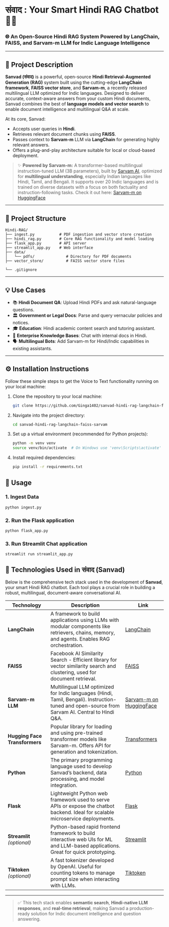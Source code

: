 # संवाद : Your Smart Hindi RAG Chatbot 🤖💬

### 🌐 An Open-Source Hindi RAG System Powered by LangChain, FAISS, and Sarvam-m LLM for Indic Language Intelligence

---

## 📘 Project Description

**Sanvad (संवाद)** is a powerful, open-source **Hindi Retrieval-Augmented Generation (RAG)** system built using the cutting-edge **LangChain framework**, **FAISS vector store**, and **Sarvam-m**, a recently released multilingual LLM optimized for Indic languages. Designed to deliver accurate, context-aware answers from your custom Hindi documents, Sanvad combines the best of **language models and vector search** to enable document intelligence and multilingual Q&A at scale.

At its core, Sanvad:

- Accepts user queries in **Hindi**.
- Retrieves relevant document chunks using **FAISS**.
- Passes context to **Sarvam-m** LLM via **LangChain** for generating highly relevant answers.
- Offers a plug-and-play architecture suitable for local or cloud-based deployment.

> ✨ **Powered by Sarvam-m:** A transformer-based multilingual instruction-tuned LLM (3B parameters), built by [Sarvam AI](https://sarvam.ai), optimized for **multilingual understanding**, especially Indian languages like Hindi, Tamil, and Bengali. It supports over 20 Indic languages and is trained on diverse datasets with a focus on both factuality and instruction-following tasks. Check it out here: [Sarvam-m on HuggingFace](https://huggingface.co/sarvamai/sarvam-m)

---

## 📁 Project Structure

```
Hindi-RAG/
├── ingest.py           # PDF ingestion and vector store creation
├── hindi_rag.py        # Core RAG functionality and model loading
├── flask_app.py        # API server
├── streamlit_app.py    # Web interface
├── data/
│   └── pdfs/              # Directory for PDF documents
├── vector_store/          # FAISS vector store files

└── .gitignore

```


---

## 💡 Use Cases

- 📚 **Hindi Document QA**: Upload Hindi PDFs and ask natural-language questions.
- 🏛️ **Government or Legal Docs**: Parse and query vernacular policies and notices.
- 🎓 **Education**: Hindi academic content search and tutoring assistant.
- 📄 **Enterprise Knowledge Bases**: Chat with internal docs in Hindi.
- 🗣️ **Multilingual Bots**: Add Sarvam-m for Hindi/Indic capabilities in existing assistants.

---

## ⚙️ Installation Instructions

Follow these simple steps to get the Voice to Text functionality running on your local machine:

1. Clone the repository to your local machine:
    ```bash
   git clone https://github.com/Ginga1402/sanvad-hindi-rag-langchain-faiss-sarvam.git
    ```
2. Navigate into the project directory:
    ```bash
    cd sanvad-hindi-rag-langchain-faiss-sarvam
    ```
3. Set up a virtual environment (recommended for Python projects):
    ```bash
    python -m venv venv
    source venv/bin/activate  # On Windows use 'venv\Scripts\activate'
    ```
4. Install required dependencies:
    ```bash
    pip install -r requirements.txt
    ```


## 🚀 Usage


### 1. **Ingest Data**


```bash
python ingest.py
```

### 2. Run the Flask application

```bash
python flask_app.py
```

### 3. Run Streamlit Chat application


```bash
streamlit run streamlit_app.py
```

## 🧰 Technologies Used in संवाद (Sanvad)

Below is the comprehensive tech stack used in the development of **Sanvad**, your smart Hindi RAG chatbot. Each tool plays a crucial role in building a robust, multilingual, document-aware conversational AI.

| Technology | Description | Link |
|------------|-------------|------|
| **LangChain** | A framework to build applications using LLMs with modular components like retrievers, chains, memory, and agents. Enables RAG orchestration. | [LangChain](https://www.langchain.com/) |
| **FAISS** | Facebook AI Similarity Search - Efficient library for vector similarity search and clustering, used for document retrieval. | [FAISS](https://faiss.ai/) |
| **Sarvam-m LLM** | Multilingual LLM optimized for Indic languages (Hindi, Tamil, Bengali). Instruction-tuned and open-source from Sarvam AI. Central to Hindi Q&A. | [Sarvam-m on HuggingFace](https://huggingface.co/sarvamai/sarvam-m) |
| **Hugging Face Transformers** | Popular library for loading and using pre-trained transformer models like Sarvam-m. Offers API for generation and tokenization. | [Transformers](https://huggingface.co/docs/transformers/index) |
| **Python** | The primary programming language used to develop Sanvad’s backend, data processing, and model integration. | [Python](https://www.python.org/) |
| **Flask** | Lightweight Python web framework used to serve APIs or expose the chatbot backend. Ideal for scalable microservice deployments. | [Flask](https://flask.palletsprojects.com/) |
| **Streamlit** *(optional)* | Python-based rapid frontend framework to build interactive web UIs for ML and LLM-based applications. Great for quick prototyping. | [Streamlit](https://streamlit.io/) |
| **Tiktoken** *(optional)* | A fast tokenizer developed by OpenAI. Useful for counting tokens to manage prompt size when interacting with LLMs. | [Tiktoken](https://github.com/openai/tiktoken) |

---

> ✅ This tech stack enables **semantic search**, **Hindi-native LLM responses**, and **real-time retrieval**, making Sanvad a production-ready solution for Indic document intelligence and question answering.

